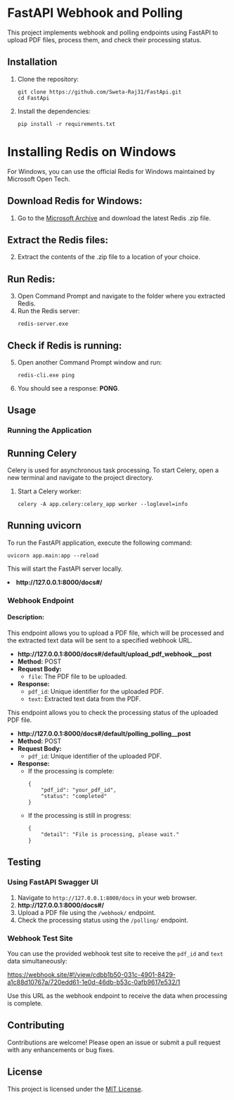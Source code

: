 <h1>FastAPI Webhook and Polling</h1>

<p>This project implements webhook and polling endpoints using FastAPI to upload PDF files, process them, and check their processing status.</p>

<h2>Installation</h2>

<ol>
  <li>Clone the repository:
    <pre><code>git clone https://github.com/Sweta-Raj31/FastApi.git
cd FastApi
</code></pre></li>
  <li>Install the dependencies:
    <pre><code>pip install -r requirements.txt
</code></pre></li>
</ol>
<h1>Installing Redis on Windows</h1>

<p>For Windows, you can use the official Redis for Windows maintained by Microsoft Open Tech.</p>

<h2>Download Redis for Windows:</h2>

<ol>
  <li>Go to the <a href="https://github.com/microsoftarchive/redis/releases">Microsoft Archive</a> and download the latest Redis .zip file.</li>
</ol>

<h2>Extract the Redis files:</h2>

<ol start="2">
  <li>Extract the contents of the .zip file to a location of your choice.</li>
</ol>

<h2>Run Redis:</h2>

<ol start="3">
  <li>Open Command Prompt and navigate to the folder where you extracted Redis.</li>
  <li>Run the Redis server:
    <pre><code>redis-server.exe</code></pre>
  </li>
</ol>

<h2>Check if Redis is running:</h2>

<ol start="5">
  <li>Open another Command Prompt window and run:
    <pre><code>redis-cli.exe ping</code></pre>
  </li>
  <li>You should see a response: <strong>PONG</strong>.</li>
</ol>
<h2>Usage</h2>
<h3>Running the Application</h3>

<h2>Running Celery</h2>

<p>Celery is used for asynchronous task processing. To start Celery, open a new terminal and navigate to the project directory.</p>

<ol>
  <li>Start a Celery worker:
    <pre><code>celery -A app.celery:celery_app worker --loglevel=info
</code></pre></li>
  
</ol>
<h2>Running uvicorn</h2>
<p>To run the FastAPI application, execute the following command:</p>

<pre><code>uvicorn app.main:app --reload
</code></pre>

<p>This will start the FastAPI server locally.</p>
<li><strong>http://127.0.0.1:8000/docs#/</strong><code></code></li>



<h3>Webhook Endpoint</h3>

<h4>Description:</h4>

<p>This endpoint allows you to upload a PDF file, which will be processed and the extracted text data will be sent to a specified webhook URL.</p>

<ul>
  <li><strong>http://127.0.0.1:8000/docs#/default/upload_pdf_webhook__post</strong> <code></code></li>
  <li><strong>Method:</strong> POST</li>
  <li><strong>Request Body:</strong>
    <ul>
      <li><code>file</code>: The PDF file to be uploaded.</li>
    </ul>
  </li>
  <li><strong>Response:</strong>
    <ul>
      <li><code>pdf_id</code>: Unique identifier for the uploaded PDF.</li>
      <li><code>text</code>: Extracted text data from the PDF.</li>
    </ul>
  </li>
</ul>




<p>This endpoint allows you to check the processing status of the uploaded PDF file.</p>

<ul>
  <li><strong>http://127.0.0.1:8000/docs#/default/polling_polling__post</strong> <code></code></li>
  <li><strong>Method:</strong> POST</li>
  <li><strong>Request Body:</strong>
    <ul>
      <li><code>pdf_id</code>: Unique identifier of the uploaded PDF.</li>
    </ul>
  </li>
  <li><strong>Response:</strong>
    <ul>
      <li>If the processing is complete:
        <pre><code>{
    "pdf_id": "your_pdf_id",
    "status": "completed"
}
</code></pre></li>
      <li>If the processing is still in progress:
        <pre><code>{
    "detail": "File is processing, please wait."
}
</code></pre></li>
    </ul>
  </li>
</ul>

<h2>Testing</h2>

<h3>Using FastAPI Swagger UI</h3>

<ol>
  <li>Navigate to <code>http://127.0.0.1:8000/docs</code> in your web browser.</li>
  
<li><strong>http://127.0.0.1:8000/docs#/</strong><code></code></li>
  <li>Upload a PDF file using the <code>/webhook/</code> endpoint.</li>
  <li>Check the processing status using the <code>/polling/</code> endpoint.</li>
</ol>

<h3>Webhook Test Site</h3>

<p>You can use the provided webhook test site to receive the <code>pdf_id</code> and <code>text</code> data simultaneously:</p>

<p><a href="https://webhook.site/#!/view/cdbb1b50-031c-4901-8429-a1c88d10767a/720edd61-1e0d-46db-b53c-0afb9617e532/1">https://webhook.site/#!/view/cdbb1b50-031c-4901-8429-a1c88d10767a/720edd61-1e0d-46db-b53c-0afb9617e532/1</a></p>

<p>Use this URL as the webhook endpoint to receive the data when processing is complete.</p>

<h2>Contributing</h2>

<p>Contributions are welcome! Please open an issue or submit a pull request with any enhancements or bug fixes.</p>

<h2>License</h2>

<p>This project is licensed under the <a href="LICENSE">MIT License</a>.</p>
